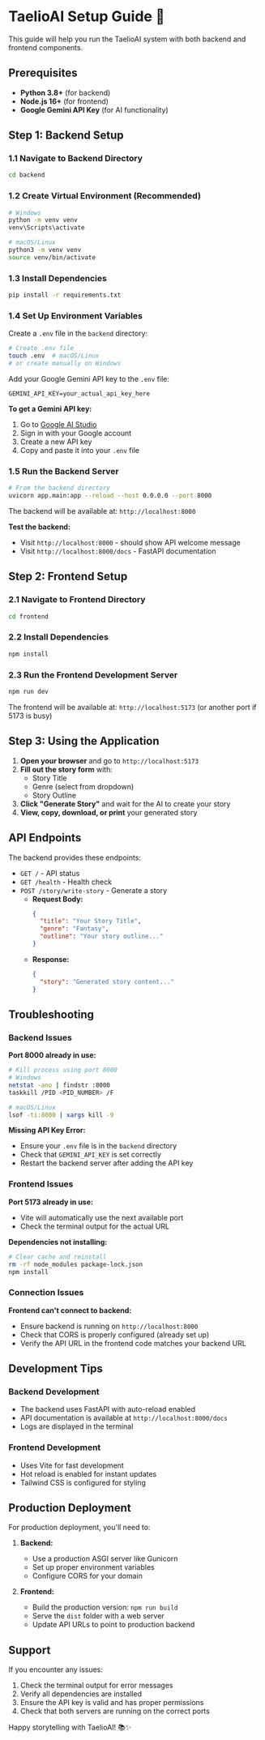 # TaelioAI Setup Guide 🚀

This guide will help you run the TaelioAI system with both backend and frontend components.

## Prerequisites

- **Python 3.8+** (for backend)
- **Node.js 16+** (for frontend)
- **Google Gemini API Key** (for AI functionality)

## Step 1: Backend Setup

### 1.1 Navigate to Backend Directory
```bash
cd backend
```

### 1.2 Create Virtual Environment (Recommended)
```bash
# Windows
python -m venv venv
venv\Scripts\activate

# macOS/Linux
python3 -m venv venv
source venv/bin/activate
```

### 1.3 Install Dependencies
```bash
pip install -r requirements.txt
```

### 1.4 Set Up Environment Variables
Create a `.env` file in the `backend` directory:
```bash
# Create .env file
touch .env  # macOS/Linux
# or create manually on Windows
```

Add your Google Gemini API key to the `.env` file:
```env
GEMINI_API_KEY=your_actual_api_key_here
```

**To get a Gemini API key:**
1. Go to [Google AI Studio](https://makersuite.google.com/app/apikey)
2. Sign in with your Google account
3. Create a new API key
4. Copy and paste it into your `.env` file

### 1.5 Run the Backend Server
```bash
# From the backend directory
uvicorn app.main:app --reload --host 0.0.0.0 --port 8000
```

The backend will be available at: `http://localhost:8000`

**Test the backend:**
- Visit `http://localhost:8000` - should show API welcome message
- Visit `http://localhost:8000/docs` - FastAPI documentation

## Step 2: Frontend Setup

### 2.1 Navigate to Frontend Directory
```bash
cd frontend
```

### 2.2 Install Dependencies
```bash
npm install
```

### 2.3 Run the Frontend Development Server
```bash
npm run dev
```

The frontend will be available at: `http://localhost:5173` (or another port if 5173 is busy)

## Step 3: Using the Application

1. **Open your browser** and go to `http://localhost:5173`
2. **Fill out the story form** with:
   - Story Title
   - Genre (select from dropdown)
   - Story Outline
3. **Click "Generate Story"** and wait for the AI to create your story
4. **View, copy, download, or print** your generated story

## API Endpoints

The backend provides these endpoints:

- `GET /` - API status
- `GET /health` - Health check
- `POST /story/write-story` - Generate a story
  - **Request Body:**
    ```json
    {
      "title": "Your Story Title",
      "genre": "Fantasy",
      "outline": "Your story outline..."
    }
    ```
  - **Response:**
    ```json
    {
      "story": "Generated story content..."
    }
    ```

## Troubleshooting

### Backend Issues

**Port 8000 already in use:**
```bash
# Kill process using port 8000
# Windows
netstat -ano | findstr :8000
taskkill /PID <PID_NUMBER> /F

# macOS/Linux
lsof -ti:8000 | xargs kill -9
```

**Missing API Key Error:**
- Ensure your `.env` file is in the `backend` directory
- Check that `GEMINI_API_KEY` is set correctly
- Restart the backend server after adding the API key

### Frontend Issues

**Port 5173 already in use:**
- Vite will automatically use the next available port
- Check the terminal output for the actual URL

**Dependencies not installing:**
```bash
# Clear cache and reinstall
rm -rf node_modules package-lock.json
npm install
```

### Connection Issues

**Frontend can't connect to backend:**
- Ensure backend is running on `http://localhost:8000`
- Check that CORS is properly configured (already set up)
- Verify the API URL in the frontend code matches your backend URL

## Development Tips

### Backend Development
- The backend uses FastAPI with auto-reload enabled
- API documentation is available at `http://localhost:8000/docs`
- Logs are displayed in the terminal

### Frontend Development
- Uses Vite for fast development
- Hot reload is enabled for instant updates
- Tailwind CSS is configured for styling

## Production Deployment

For production deployment, you'll need to:

1. **Backend:**
   - Use a production ASGI server like Gunicorn
   - Set up proper environment variables
   - Configure CORS for your domain

2. **Frontend:**
   - Build the production version: `npm run build`
   - Serve the `dist` folder with a web server
   - Update API URLs to point to production backend

## Support

If you encounter any issues:
1. Check the terminal output for error messages
2. Verify all dependencies are installed
3. Ensure the API key is valid and has proper permissions
4. Check that both servers are running on the correct ports

Happy storytelling with TaelioAI! 📚✨

